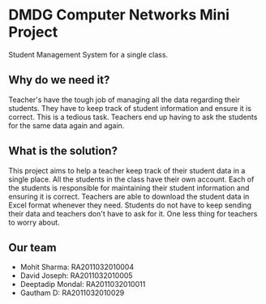 # DMDG Computer Networks Mini Project

Student Management System for a single class.

## Why do we need it?

Teacher's have the tough job of managing all the data regarding their students. They have to keep track of student information and ensure it is correct. This is a tedious task. Teachers end up having to ask the students for the same data again and again.

## What is the solution?

This project aims to help a teacher keep track of their student data in a single place. All the students in the class have their own account. Each of the students is responsible for maintaining their student information and ensuring it is correct. Teachers are able to download the student data in Excel format whenever they need. Students do not have to keep sending their data and teachers don't have to ask for it. One less thing for teachers to worry about.

## Our team

- Mohit Sharma: RA2011032010004
- David Joseph: RA2011032010005
- Deeptadip Mondal: RA2011032010011
- Gautham D: RA2011032010029
